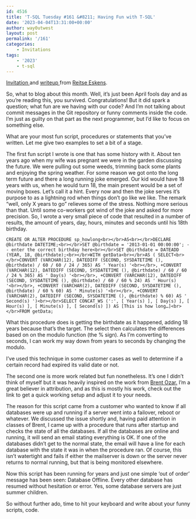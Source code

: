 ```yaml
---
id: 4516
title: 'T-SQL Tuesday #161 &#8211; Having Fun with T-SQL'
date: '2023-04-04T13:31:00+00:00'
author: way0utwest
layout: post
permalink: '/161'
categories:
    - Invitations
tags:
    - '2023'
    - t-sql
---
```


[Invitation ](https://sqlreitse.com/2023/04/04/t-sql-tuesday-161-invitation-having-fun-with-t-sql/)and [writeup ](https://sqlreitse.com/2023/04/24/tsql2sday-161-the-writeup/)from [Reitse Eskens](https://sqlreitse.com/).

So, what to blog about this month. Well, it’s just been April fools day and as you’re reading this, you survived. Congratulations! But it did spark a question; what fun are we having with our code? And I’m not talking about commit messages in the Git repository or funny comments inside the code. I’m just as guilty on that part as the next programmer, but I’d like to focus on something else.

What are your most fun script, procedures or statements that you’ve written. Let me give two examples to set a bit of a stage.

The first fun script I wrote is one that has some history with it. About ten years ago when my wife was pregnant we were in the garden discussing the future. We were pulling out some weeds, trimming back some plants and enjoying the spring weather. For some reason we got onto the long term future and there a long running joke emerged. Our kid would have 18 years with us, when he would turn 18, the main present would be a set of moving boxes. Let’s call it a hint. Every now and then the joke serves it’s purpose to as a lightning rod when things don’t go like we like. The remark “well, only X years to go” relieves some of the stress. Nothing more serious than that. Until some co-workers got wind of the joke and asked for more precision. So, I wrote a very small piece of code that resulted in a number of results, the amount of years, day, hours, minutes and seconds until his 18th birthday.

```
CREATE OR ALTER PROCEDURE sp_howlong<br></br>AS<br></br>DECLARE @birthdate DATETIME;<br></br>SET @birthdate = '2013-01-01 00:00:00'; -- enter the correct birthday here<br></br>SET @birthdate = DATEADD (YEAR, 18, @birthdate);<br></br>WITH getData<br></br>AS ( SELECT<br></br>CONVERT (VARCHAR(12), DATEDIFF (SECOND, SYSDATETIME (), @birthdate) / 60 / 60 / 24 / 365) AS ' Year(s) '<br></br>, +CONVERT (VARCHAR(12), DATEDIFF (SECOND, SYSDATETIME (), @birthdate) / 60 / 60 / 24 % 365) AS ' Day(s) '<br></br>, +CONVERT (VARCHAR(12), DATEDIFF (SECOND, SYSDATETIME (), @birthdate) / 60 / 60 % 24) AS ' Hour(s) '<br></br>, +CONVERT (VARCHAR(2), DATEDIFF (SECOND, SYSDATETIME (), @birthdate) / 60 % 60) AS ' Minute(s) '<br></br>, +CONVERT (VARCHAR(2), DATEDIFF (SECOND, SYSDATETIME (), @birthdate) % 60) AS ' Second(s) ')<br></br>SELECT CONCAT_WS (':', [ Year(s) ], [ Day(s) ], [ Hour(s) ], [ Minute(s) ], [ Second(s) ]) AS [This is how long…]<br></br>FROM getData;
```

What this procedure does is getting the birthdate as it happened, adding 18 years because that’s the target. The select then calculates the differences based on on the modulo function (the % sign). As I’m converting to seconds, I can work my way down from years to seconds by changing the modulo.

I’ve used this technique in some customer cases as well to determine if a certain record had expired its valid date or not.

The second one is more work related but fun nonetheless. It’s one I didn’t think of myself but it was heavily inspired on the work from [Brent Ozar.](https://www.brentozar.com/archive/2020/07/get-alerted-when-your-sql-server-restarts-with-sp_sendstartupmail/) I’m a great believer in attribution, and as this is mostly his work, check out the link to get a quick working setup and adjust it to your needs.

  
The reason for this script came from a customer who wanted to know if all databases were up and running if a server went into a failover, reboot or whatever. We discussed the issue shortly and, having paid attention in classes of Brent, I came up with a procedure that runs after startup and checks the state of all the databases. If all the databases are online and running, it will send an email stating everything is OK. If one of the databases didn’t get to the normal state, the email will have a line for each database with the state it was in when the procedure ran. Of course, this isn’t watertight and fails if either the mailserver is down or the server never returns to normal running, but that is being monitored elsewhere.

Now this script has been running for years and just one simple ‘out of order’ message has been seen: Database Offline. Every other database has resumed without hesitation or error. Yes, some database servers are just summer children.

So without further ado, time to hit your keyboard and write about your funny scripts, code.